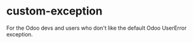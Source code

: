 # custom-exception
For the Odoo devs and users who don't like the default Odoo UserError exception.

